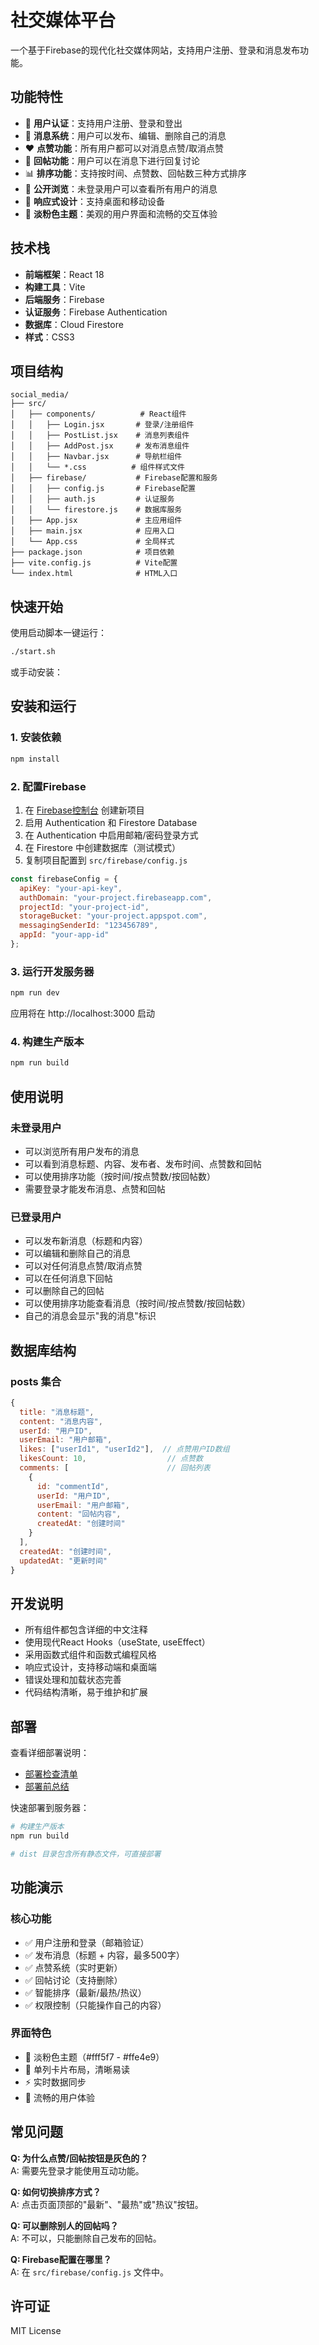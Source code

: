 # 社交媒体平台

一个基于Firebase的现代化社交媒体网站，支持用户注册、登录和消息发布功能。

## 功能特性

- 🔐 **用户认证**：支持用户注册、登录和登出
- 💬 **消息系统**：用户可以发布、编辑、删除自己的消息
- ❤️ **点赞功能**：所有用户都可以对消息点赞/取消点赞
- 💭 **回帖功能**：用户可以在消息下进行回复讨论
- 📊 **排序功能**：支持按时间、点赞数、回帖数三种方式排序
- 👀 **公开浏览**：未登录用户可以查看所有用户的消息
- 📱 **响应式设计**：支持桌面和移动设备
- 🎨 **淡粉色主题**：美观的用户界面和流畅的交互体验

## 技术栈

- **前端框架**：React 18
- **构建工具**：Vite
- **后端服务**：Firebase
- **认证服务**：Firebase Authentication
- **数据库**：Cloud Firestore
- **样式**：CSS3

## 项目结构

```
social_media/
├── src/
│   ├── components/          # React组件
│   │   ├── Login.jsx       # 登录/注册组件
│   │   ├── PostList.jsx    # 消息列表组件
│   │   ├── AddPost.jsx     # 发布消息组件
│   │   ├── Navbar.jsx      # 导航栏组件
│   │   └── *.css          # 组件样式文件
│   ├── firebase/           # Firebase配置和服务
│   │   ├── config.js       # Firebase配置
│   │   ├── auth.js         # 认证服务
│   │   └── firestore.js    # 数据库服务
│   ├── App.jsx             # 主应用组件
│   ├── main.jsx            # 应用入口
│   └── App.css             # 全局样式
├── package.json            # 项目依赖
├── vite.config.js          # Vite配置
└── index.html              # HTML入口
```

## 快速开始

使用启动脚本一键运行：

```bash
./start.sh
```

或手动安装：

## 安装和运行

### 1. 安装依赖

```bash
npm install
```

### 2. 配置Firebase

1. 在 [Firebase控制台](https://console.firebase.google.com/) 创建新项目
2. 启用 Authentication 和 Firestore Database
3. 在 Authentication 中启用邮箱/密码登录方式
4. 在 Firestore 中创建数据库（测试模式）
5. 复制项目配置到 `src/firebase/config.js`

```javascript
const firebaseConfig = {
  apiKey: "your-api-key",
  authDomain: "your-project.firebaseapp.com",
  projectId: "your-project-id",
  storageBucket: "your-project.appspot.com",
  messagingSenderId: "123456789",
  appId: "your-app-id"
};
```

### 3. 运行开发服务器

```bash
npm run dev
```

应用将在 http://localhost:3000 启动

### 4. 构建生产版本

```bash
npm run build
```

## 使用说明

### 未登录用户
- 可以浏览所有用户发布的消息
- 可以看到消息标题、内容、发布者、发布时间、点赞数和回帖
- 可以使用排序功能（按时间/按点赞数/按回帖数）
- 需要登录才能发布消息、点赞和回帖

### 已登录用户
- 可以发布新消息（标题和内容）
- 可以编辑和删除自己的消息
- 可以对任何消息点赞/取消点赞
- 可以在任何消息下回帖
- 可以删除自己的回帖
- 可以使用排序功能查看消息（按时间/按点赞数/按回帖数）
- 自己的消息会显示"我的消息"标识

## 数据库结构

### posts 集合
```javascript
{
  title: "消息标题",
  content: "消息内容",
  userId: "用户ID",
  userEmail: "用户邮箱",
  likes: ["userId1", "userId2"],  // 点赞用户ID数组
  likesCount: 10,                  // 点赞数
  comments: [                      // 回帖列表
    {
      id: "commentId",
      userId: "用户ID",
      userEmail: "用户邮箱",
      content: "回帖内容",
      createdAt: "创建时间"
    }
  ],
  createdAt: "创建时间",
  updatedAt: "更新时间"
}
```

## 开发说明

- 所有组件都包含详细的中文注释
- 使用现代React Hooks（useState, useEffect）
- 采用函数式组件和函数式编程风格
- 响应式设计，支持移动端和桌面端
- 错误处理和加载状态完善
- 代码结构清晰，易于维护和扩展

## 部署

查看详细部署说明：
- [部署检查清单](./DEPLOYMENT_CHECKLIST.md)
- [部署前总结](./PRE_DEPLOYMENT_SUMMARY.md)

快速部署到服务器：

```bash
# 构建生产版本
npm run build

# dist 目录包含所有静态文件，可直接部署
```

## 功能演示

### 核心功能
- ✅ 用户注册和登录（邮箱验证）
- ✅ 发布消息（标题 + 内容，最多500字）
- ✅ 点赞系统（实时更新）
- ✅ 回帖讨论（支持删除）
- ✅ 智能排序（最新/最热/热议）
- ✅ 权限控制（只能操作自己的内容）

### 界面特色
- 🎨 淡粉色主题（#fff5f7 - #ffe4e9）
- 📱 单列卡片布局，清晰易读
- ⚡ 实时数据同步
- 🎯 流畅的用户体验

## 常见问题

**Q: 为什么点赞/回帖按钮是灰色的？**  
A: 需要先登录才能使用互动功能。

**Q: 如何切换排序方式？**  
A: 点击页面顶部的"最新"、"最热"或"热议"按钮。

**Q: 可以删除别人的回帖吗？**  
A: 不可以，只能删除自己发布的回帖。

**Q: Firebase配置在哪里？**  
A: 在 `src/firebase/config.js` 文件中。

## 许可证

MIT License
